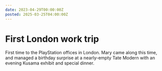```yaml
---
date: 2023-04-29T00:00:00Z
posted: 2025-03-25T04:00:00Z
---
```


# First London work trip

First time to the PlayStation offices in London. Mary came along this time, and managed a birthday surprise at a nearly-empty Tate Modern with an evening Kusama exhibit and special dinner.
